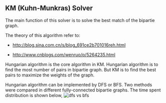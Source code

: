 ## KM (Kuhn-Munkras) Solver

The main function of this solver is to solve the best match of the bipartie graph.

The theory of this algorithm refer to:

* http://blog.sina.com.cn/s/blog_691ce2b701016reh.html 

* http://www.cnblogs.com/wenruo/p/5264235.html 

Hungarian algorithm is the core algorithm in KM. Hungarian algorithm is to find the most number of 
pairs in bipartie graph. But KM is to find the best pairs to maximize the weights of the graph.

Hungarian algorithm can be implemented by DFS or BFS. Two methods were compared in different fully-connected
bipartie graphs. The time spent distribution is shown below,
![dfs vs bfs]()
